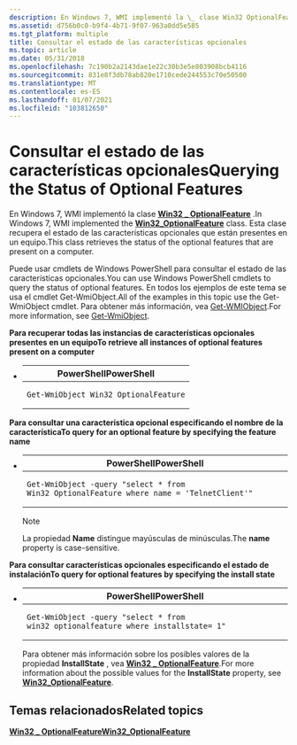 ```yaml
---
description: En Windows 7, WMI implementó la \_ clase Win32 OptionalFeature. Esta clase recupera el estado de las características opcionales que están presentes en un equipo.
ms.assetid: d756b0c0-b9f4-4b71-9f07-963a0dd5e585
ms.tgt_platform: multiple
title: Consultar el estado de las características opcionales
ms.topic: article
ms.date: 05/31/2018
ms.openlocfilehash: 7c190b2a2143dae1e22c30b3e5e803908bcb4116
ms.sourcegitcommit: 831e8f3db78ab820e1710cede244553c70e50500
ms.translationtype: MT
ms.contentlocale: es-ES
ms.lasthandoff: 01/07/2021
ms.locfileid: "103812650"
---
```

# <a name="querying-the-status-of-optional-features"></a><span data-ttu-id="664dd-104">Consultar el estado de las características opcionales</span><span class="sxs-lookup"><span data-stu-id="664dd-104">Querying the Status of Optional Features</span></span>

<span data-ttu-id="664dd-105">En Windows 7, WMI implementó la clase [**Win32 \_ OptionalFeature**](/windows/desktop/CIMWin32Prov/win32-optionalfeature) .</span><span class="sxs-lookup"><span data-stu-id="664dd-105">In Windows 7, WMI implemented the [**Win32\_OptionalFeature**](/windows/desktop/CIMWin32Prov/win32-optionalfeature) class.</span></span> <span data-ttu-id="664dd-106">Esta clase recupera el estado de las características opcionales que están presentes en un equipo.</span><span class="sxs-lookup"><span data-stu-id="664dd-106">This class retrieves the status of the optional features that are present on a computer.</span></span>

<span data-ttu-id="664dd-107">Puede usar cmdlets de Windows PowerShell para consultar el estado de las características opcionales.</span><span class="sxs-lookup"><span data-stu-id="664dd-107">You can use Windows PowerShell cmdlets to query the status of optional features.</span></span> <span data-ttu-id="664dd-108">En todos los ejemplos de este tema se usa el cmdlet Get-WmiObject.</span><span class="sxs-lookup"><span data-stu-id="664dd-108">All of the examples in this topic use the Get-WmiObject cmdlet.</span></span> <span data-ttu-id="664dd-109">Para obtener más información, vea [Get-WMIObject](/previous-versions//dd315295(v=technet.10)).</span><span class="sxs-lookup"><span data-stu-id="664dd-109">For more information, see [Get-WmiObject](/previous-versions//dd315295(v=technet.10)).</span></span>

<span data-ttu-id="664dd-110">**Para recuperar todas las instancias de características opcionales presentes en un equipo**</span><span class="sxs-lookup"><span data-stu-id="664dd-110">**To retrieve all instances of optional features present on a computer**</span></span>

-   <span codelanguage="PowerShell"></span>
    <table>
    <colgroup>
    <col style="width: 100%" />
    </colgroup>
    <thead>
    <tr class="header">
    <th><span data-ttu-id="664dd-111">PowerShell</span><span class="sxs-lookup"><span data-stu-id="664dd-111">PowerShell</span></span></th>
    </tr>
    </thead>
    <tbody>
    <tr class="odd">
    <td><pre><code>Get-WmiObject Win32_OptionalFeature</code></pre></td>
    </tr>
    </tbody>
    </table>

    

<span data-ttu-id="664dd-112">**Para consultar una característica opcional especificando el nombre de la característica**</span><span class="sxs-lookup"><span data-stu-id="664dd-112">**To query for an optional feature by specifying the feature name**</span></span>

-   <span codelanguage="PowerShell"></span>
    <table>
    <colgroup>
    <col style="width: 100%" />
    </colgroup>
    <thead>
    <tr class="header">
    <th><span data-ttu-id="664dd-113">PowerShell</span><span class="sxs-lookup"><span data-stu-id="664dd-113">PowerShell</span></span></th>
    </tr>
    </thead>
    <tbody>
    <tr class="odd">
    <td><pre><code>Get-WmiObject -query &quot;select * from Win32_OptionalFeature where name = &#39;TelnetClient&#39;&quot;</code></pre></td>
    </tr>
    </tbody>
    </table>

    

    > [!Note]  
    > <span data-ttu-id="664dd-114">La propiedad **Name** distingue mayúsculas de minúsculas.</span><span class="sxs-lookup"><span data-stu-id="664dd-114">The **name** property is case-sensitive.</span></span>

     

<span data-ttu-id="664dd-115">**Para consultar características opcionales especificando el estado de instalación**</span><span class="sxs-lookup"><span data-stu-id="664dd-115">**To query for optional features by specifying the install state**</span></span>

-   <span codelanguage="PowerShell"></span>
    <table>
    <colgroup>
    <col style="width: 100%" />
    </colgroup>
    <thead>
    <tr class="header">
    <th><span data-ttu-id="664dd-116">PowerShell</span><span class="sxs-lookup"><span data-stu-id="664dd-116">PowerShell</span></span></th>
    </tr>
    </thead>
    <tbody>
    <tr class="odd">
    <td><pre><code>Get-WmiObject -query &quot;select * from win32_optionalfeature where installstate= 1&quot;</code></pre></td>
    </tr>
    </tbody>
    </table>

    

    <span data-ttu-id="664dd-117">Para obtener más información sobre los posibles valores de la propiedad **InstallState** , vea [**Win32 \_ OptionalFeature**](/windows/desktop/CIMWin32Prov/win32-optionalfeature).</span><span class="sxs-lookup"><span data-stu-id="664dd-117">For more information about the possible values for the **InstallState** property, see [**Win32\_OptionalFeature**](/windows/desktop/CIMWin32Prov/win32-optionalfeature).</span></span>

## <a name="related-topics"></a><span data-ttu-id="664dd-118">Temas relacionados</span><span class="sxs-lookup"><span data-stu-id="664dd-118">Related topics</span></span>

<dl> <dt>

[<span data-ttu-id="664dd-119">**Win32 \_ OptionalFeature**</span><span class="sxs-lookup"><span data-stu-id="664dd-119">**Win32\_OptionalFeature**</span></span>](/windows/desktop/CIMWin32Prov/win32-optionalfeature)
</dt> </dl>

 

 

